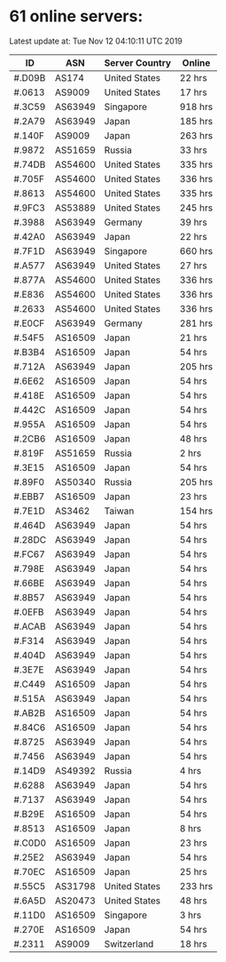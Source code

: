 # 61 online servers:

Latest update at: Tue Nov 12 04:10:11 UTC 2019

| ID | ASN | Server Country | Online |
| -- | --- | -------------- | ------ |
| #.D09B | AS174 | United States | 22 hrs |
| #.0613 | AS9009 | United States | 17 hrs |
| #.3C59 | AS63949 | Singapore | 918 hrs |
| #.2A79 | AS63949 | Japan | 185 hrs |
| #.140F | AS9009 | Japan | 263 hrs |
| #.9872 | AS51659 | Russia | 33 hrs |
| #.74DB | AS54600 | United States | 335 hrs |
| #.705F | AS54600 | United States | 336 hrs |
| #.8613 | AS54600 | United States | 335 hrs |
| #.9FC3 | AS53889 | United States | 245 hrs |
| #.3988 | AS63949 | Germany | 39 hrs |
| #.42A0 | AS63949 | Japan | 22 hrs |
| #.7F1D | AS63949 | Singapore | 660 hrs |
| #.A577 | AS63949 | United States | 27 hrs |
| #.877A | AS54600 | United States | 336 hrs |
| #.E836 | AS54600 | United States | 336 hrs |
| #.2633 | AS54600 | United States | 336 hrs |
| #.E0CF | AS63949 | Germany | 281 hrs |
| #.54F5 | AS16509 | Japan | 21 hrs |
| #.B3B4 | AS16509 | Japan | 54 hrs |
| #.712A | AS63949 | Japan | 205 hrs |
| #.6E62 | AS16509 | Japan | 54 hrs |
| #.418E | AS16509 | Japan | 54 hrs |
| #.442C | AS16509 | Japan | 54 hrs |
| #.955A | AS16509 | Japan | 54 hrs |
| #.2CB6 | AS16509 | Japan | 48 hrs |
| #.819F | AS51659 | Russia | 2 hrs |
| #.3E15 | AS16509 | Japan | 54 hrs |
| #.89F0 | AS50340 | Russia | 205 hrs |
| #.EBB7 | AS16509 | Japan | 23 hrs |
| #.7E1D | AS3462 | Taiwan | 154 hrs |
| #.464D | AS63949 | Japan | 54 hrs |
| #.28DC | AS63949 | Japan | 54 hrs |
| #.FC67 | AS63949 | Japan | 54 hrs |
| #.798E | AS63949 | Japan | 54 hrs |
| #.66BE | AS63949 | Japan | 54 hrs |
| #.8B57 | AS63949 | Japan | 54 hrs |
| #.0EFB | AS63949 | Japan | 54 hrs |
| #.ACAB | AS63949 | Japan | 54 hrs |
| #.F314 | AS63949 | Japan | 54 hrs |
| #.404D | AS63949 | Japan | 54 hrs |
| #.3E7E | AS63949 | Japan | 54 hrs |
| #.C449 | AS16509 | Japan | 54 hrs |
| #.515A | AS63949 | Japan | 54 hrs |
| #.AB2B | AS16509 | Japan | 54 hrs |
| #.84C6 | AS16509 | Japan | 54 hrs |
| #.8725 | AS63949 | Japan | 54 hrs |
| #.7456 | AS63949 | Japan | 54 hrs |
| #.14D9 | AS49392 | Russia | 4 hrs |
| #.6288 | AS63949 | Japan | 54 hrs |
| #.7137 | AS63949 | Japan | 54 hrs |
| #.B29E | AS16509 | Japan | 54 hrs |
| #.8513 | AS16509 | Japan | 8 hrs |
| #.C0D0 | AS16509 | Japan | 23 hrs |
| #.25E2 | AS63949 | Japan | 54 hrs |
| #.70EC | AS16509 | Japan | 25 hrs |
| #.55C5 | AS31798 | United States | 233 hrs |
| #.6A5D | AS20473 | United States | 48 hrs |
| #.11D0 | AS16509 | Singapore | 3 hrs |
| #.270E | AS16509 | Japan | 54 hrs |
| #.2311 | AS9009 | Switzerland | 18 hrs |

